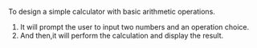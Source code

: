 
To design a simple calculator with basic arithmetic operations.

1. It will prompt the user to input two numbers and an operation choice.
2. And then,it will perform the calculation and display the result.
